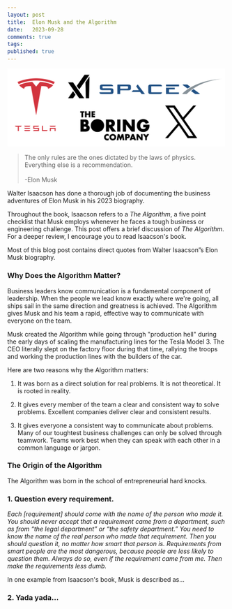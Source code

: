 ```yaml
---
layout: post
title:  Elon Musk and the Algorithm
date:   2023-09-28
comments: true
tags: 
published: true
---
```


<a href="/blog/2023/09/28/elon-musk-and-the-algorithm/"><img src="/images/elon_musk_algorithm.png" width="500" alt="Elon Musk and the Algorithm" title="Elon Musk and the Algorithm" /></a>

>The only rules are the ones dictated by the laws of physics. Everything else is a recommendation.<br/>&nbsp;<br/>-Elon Musk

Walter Isaacson has done a thorough job of documenting the business adventures of Elon Musk in his 2023 biography.

Throughout the book, Isaacson refers to a _The Algorithm_, a five point checklist that Musk employs whenever he faces a tough business or engineering challenge. This post offers a brief discussion of _The Algorithm_. For a deeper review, I encourage you to read Isaacson's book.

<!--more-->

Most of this blog post contains direct quotes from Walter Isaacson”s Elon Musk biography. 

### Why Does the Algorithm Matter?

Business leaders know communication is a fundamental component of leadership. When the people we lead know exactly where we're going, all ships sail in the same direction and greatness is achieved. The Algorithm gives Musk and his team a rapid, effective way to communicate with everyone on the team.

Musk created the Algorithm while going through "production hell" during the early days of scaling the manufacturing lines for the Tesla Model 3. The CEO literally slept on the factory floor during that time, rallying the troops and working the production lines with the builders of the car. 

Here are two reasons why the Algorithm matters:

1. It was born as a direct solution for real problems. It is not theoretical. It is rooted in reality.

2. It gives every member of the team a clear and consistent way to solve problems. Excellent companies deliver clear and consistent results.

3. It gives everyone a consistent way to communicate about problems. Many of our toughtest business challenges can only be solved through teamwork. Teams work best when they can speak with each other in a common language or jargon.

### The Origin of the Algorithm

The Algorithm was born in the school of entrepreneurial hard knocks.


### 1. Question every requirement. 

_Each [requirement] should come with the name of the person who made it. You should never accept that a requirement came from a department, such as from “the legal department” or “the safety department.” You need to know the name of the real person who made that requirement. Then you should question it, no matter how smart that person is. Requirements from smart people are the most dangerous, because people are less likely to question them. Always do so, even if the requirement came from me. Then make the requirements less dumb._

In one example from Isaacson's book, Musk is described as...


### 2. Yada yada...


